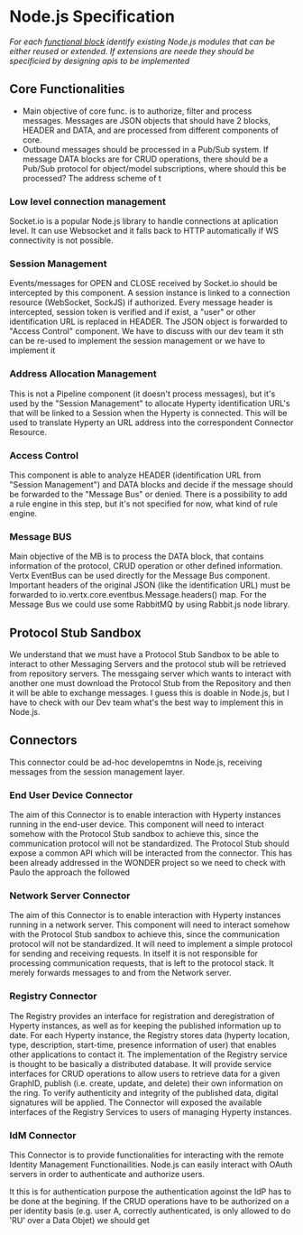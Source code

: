 # Node.js Specification

*For each [functional block](msg-node-architecture.md) identify existing Node.js modules that can be either reused or extended. If extensions are neede they should be specificied by designing apis to be implemented*

## Core Functionalities
* Main objective of core func. is to authorize, filter and process messages. Messages are JSON objects that should have 2 blocks, HEADER and DATA, and are processed from different components of core.
* Outbound messages should be processed in a Pub/Sub system. If message DATA blocks are for CRUD operations, there should be a Pub/Sub protocol for object/model subscriptions, where should this be processed? The address scheme of t

### Low level connection management
Socket.io is a popular Node.js library to handle connections at aplication level. It can use Websocket and it falls back to HTTP automatically if WS connectivity is not possible.

### Session Management
Events/messages for OPEN and CLOSE received by Socket.io should be intercepted by this component. A session instance is linked to a connection resource (WebSocket, SockJS) if authorized. Every message header is intercepted, session token is verified and if exist, a "user" or other identification URL is replaced in HEADER. The JSON object is forwarded to "Access Control" component.
<comment> We have to discuss with our dev team it sth can be re-used to implement the session management or we have to implement it</comment>

### Address Allocation Management
This is not a Pipeline component (it doesn't process messages), but it's used by the "Session Management" to allocate Hyperty identification URL's that will be linked to a Session when the Hyperty is connected. This will be used to translate Hyperty an URL address into the correspondent Connector Resource.

### Access Control
This component is able to analyze HEADER (identification URL from "Session Management") and DATA blocks and decide if the message should be forwarded to the "Message Bus" or denied. There is a possibility to add a rule engine in this step, but it's not specified for now, what kind of rule engine.

### Message BUS
Main objective of the MB is to process the DATA block, that contains information of the protocol, CRUD operation or other defined information. Vertx EventBus can be used directly for the Message Bus component. Important headers of the original JSON (like the identification URL) must be forwarded to io.vertx.core.eventbus.Message.headers() map.
For the Message Bus we could use some RabbitMQ by using Rabbit.js node library.

## Protocol Stub Sandbox
<comment>
We understand that we must have a Protocol Stub Sandbox to be able to interact to other Messaging Servers and the protocol stub will be retrieved from repository servers.
The messgaing server which wants to interact with another one must download the Protocol Stub from the Repository and then it will be able to exchange messages.
I guess this is doable in Node.js, but I have to check with our Dev team what's the best way to implement this in Node.js.
</comment>

## Connectors

This connector could be ad-hoc developemtns in Node.js, receiving messages from the session management layer.

### End User Device Connector
The aim of this Connector is to enable interaction with Hyperty instances running in the end-user device. 
This component will need to interact somehow with the Protocol Stub sandbox to achieve this, since the communication protocol will not be standardized. 
The Protocol Stub should expose a common API which will be interacted from the connector. 
<comment>This has been already addressed in the WONDER project so we need to check with Paulo the approach the followed</comment>  

### Network Server Connector
The aim of this Connector is to enable interaction with Hyperty instances running in a network server. This component will need to interact somehow with the Protocol Stub sandbox to achieve this, since the communication protocol will not be standardized. It will need to implement a simple protocol for sending and receiving requests. In itself it is not responsible for processing communication requests, that is left to the protocol stack. It merely forwards messages to and from the Network server.

### Registry Connector
The Registry provides an interface for registration and deregistration of Hyperty instances, as well as for keeping the published information up to date. For each Hyperty instance, the Registry stores data (hyperty location, type, description, start-time, presence information of user) that enables other applications to contact it. 
The implementation of the Registry service is thought to be basically a distributed database. 
It will provide service interfaces for CRUD operations to allow users to retrieve data for a given GraphID, publish (i.e. create, update, and delete) their own information on the ring. To verify authenticity and integrity of the published data, digital signatures will be applied. The Connector will exposed the available interfaces of the Registry Services to users of managing Hyperty instances.   

### IdM Connector
This Connector is to provide functionalities for interacting with the remote Identity Management Functionailities. 
Node.js can easily interact with OAuth servers in order to authenticate and authorize users.

It this is for authentication purpose the authentication agoinst the IdP has to be done at the begining. 
If the CRUD operations have to be authorized on a per identity basis (e.g. user A, correctly authenticated, is only allowed to do 'RU' over a Data Objet) we should get 




